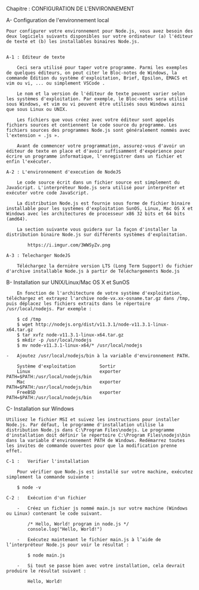 Chapitre : CONFIGURATION DE L'ENVIRONNEMENT


A-  Configuration de l'environnement local

    Pour configurer votre environnement pour Node.js, vous avez besoin des deux logiciels suivants disponibles sur votre ordinateur (a) l'éditeur de texte et (b) les installables binaires Node.js.


    A-1 : Editeur de texte

        Ceci sera utilisé pour taper votre programme. Parmi les exemples de quelques éditeurs, on peut citer le Bloc-notes de Windows, la commande Édition du système d'exploitation, Brief, Epsilon, EMACS et vim ou vi, ... ou simplement VSCode .

        Le nom et la version de l'éditeur de texte peuvent varier selon les systèmes d'exploitation. Par exemple, le Bloc-notes sera utilisé sous Windows, et vim ou vi peuvent être utilisés sous Windows ainsi que sous Linux ou UNIX.

        Les fichiers que vous créez avec votre éditeur sont appelés fichiers sources et contiennent le code source du programme. Les fichiers sources des programmes Node.js sont généralement nommés avec l'extension « .js ».

        Avant de commencer votre programmation, assurez-vous d'avoir un éditeur de texte en place et d'avoir suffisamment d'expérience pour écrire un programme informatique, l'enregistrer dans un fichier et enfin l'exécuter.

    A-2 : L'environnement d'execution de NodeJS

        Le code source écrit dans un fichier source est simplement du JavaScript. L'interpréteur Node.js sera utilisé pour interpréter et exécuter votre code JavaScript.

        La distribution Node.js est fournie sous forme de fichier binaire installable pour les systèmes d'exploitation SunOS, Linux, Mac OS X et Windows avec les architectures de processeur x86 32 bits et 64 bits (amd64).

        La section suivante vous guidera sur la façon d'installer la distribution binaire Node.js sur différents systèmes d'exploitation.

            https://i.imgur.com/3WWSyZv.png

    A-3 : Telecharger NodeJS 

        Téléchargez la dernière version LTS (Long Term Support) du fichier d'archive installable Node.js à partir de Téléchargements Node.js


B-  Installation sur UNIX/Linux/Mac OS X et SunOS

        En fonction de l'architecture de votre système d'exploitation, téléchargez et extrayez l'archive node-vx.xx-osname.tar.gz dans /tmp, puis déplacez les fichiers extraits dans le répertoire /usr/local/nodejs. Par exemple :

        $ cd /tmp
        $ wget http://nodejs.org/dist/v11.3.1/node-v11.3.1-linux-x64.tar.gz
        $ tar xvfz node-v11.3.1-linux-x64.tar.gz
        $ mkdir -p /usr/local/nodejs
        $ mv node-v11.3.1-linux-x64/* /usr/local/nodejs

    -   Ajoutez /usr/local/nodejs/bin à la variable d'environnement PATH.

        Système d'exploitation	       Sortir
        Linux	                       exporter PATH=$PATH:/usr/local/nodejs/bin
        Mac	                           exporter PATH=$PATH:/usr/local/nodejs/bin
        FreeBSD	                       exporter PATH=$PATH:/usr/local/nodejs/bin


C-  Installation sur Windows

    Utilisez le fichier MSI et suivez les instructions pour installer Node.js. Par défaut, le programme d'installation utilise la distribution Node.js dans C:\Program Files\nodejs. Le programme d'installation doit définir le répertoire C:\Program Files\nodejs\bin dans la variable d'environnement PATH de Windows. Redémarrez toutes les invites de commande ouvertes pour que la modification prenne effet.

    C-1 :   Verifier l'installation

        Pour vérifier que Node.js est installé sur votre machine, exécutez simplement la commande suivante :

        $ node -v

    C-2 :   Exécution d'un fichier

        -   Créez un fichier js nommé main.js sur votre machine (Windows ou Linux) contenant le code suivant.

            /* Hello, World! program in node.js */
            console.log("Hello, World!")

        -   Exécutez maintenant le fichier main.js à l’aide de l’interpréteur Node.js pour voir le résultat :

            $ node main.js

        -   Si tout se passe bien avec votre installation, cela devrait produire le résultat suivant :

            Hello, World!